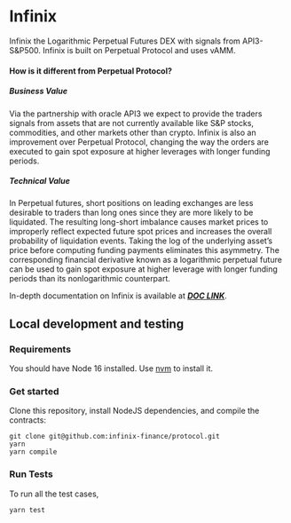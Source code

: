 # Infinix
Infinix the Logarithmic Perpetual Futures DEX with signals from API3-S&P500.
Infinix is built on Perpetual Protocol and uses vAMM.

#### How is it different from Perpetual Protocol?

##### Business Value
Via the partnership with oracle API3 we expect to provide the traders signals from assets that are not currently available like S&P stocks, commodities, and other markets other than crypto.  Infinix is also an improvement over Perpetual Protocol, changing the way the orders are executed to gain spot exposure at higher leverages with longer funding periods. 

##### Technical Value
In Perpetual futures, short positions on leading exchanges are less desirable to traders than long ones since they are more likely to be liquidated. The resulting long-short imbalance causes market prices to improperly reflect expected future spot prices and increases the overall probability of liquidation events. Taking the log of the underlying asset’s price before computing funding payments eliminates this asymmetry. The corresponding financial derivative known as a logarithmic perpetual future can be used to gain spot exposure at higher leverage with longer funding periods than its nonlogarithmic counterpart.

In-depth documentation on Infinix is available at [***DOC LINK***]().

## Local development and testing

### Requirements

You should have Node 16 installed. Use [nvm](https://github.com/nvm-sh/nvm) to install it.

### Get started

Clone this repository, install NodeJS dependencies, and compile the contracts:
```
git clone git@github.com:infinix-finance/protocol.git
yarn
yarn compile
```

### Run Tests

To run all the test cases,
```
yarn test
```
